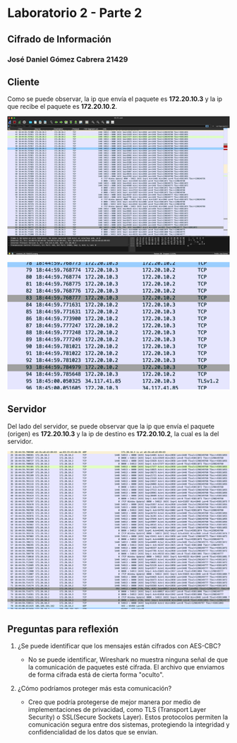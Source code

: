 # Laboratorio 2 - Parte 2
## Cifrado de Información
### José Daniel Gómez Cabrera 21429

## Cliente

Como se puede observar, la ip que envía el paquete es **172.20.10.3** y la ip que recibe el paquete es **172.20.10.2**. 

![img.png](img.png)

![img_1.png](img_1.png)

## Servidor

Del lado del servidor, se puede observar que la ip que envía el paquete (origen) es **172.20.10.3** y la ip de destino es **172.20.10.2**, la cual es la del servidor.   

![img_2.png](img_2.png)

## Preguntas para reflexión
1. ¿Se puede identificar que los mensajes están cifrados con AES-CBC?
   - No se puede identificar, Wireshark no muestra ninguna señal de que la comunicación de paquetes esté cifrada. El archivo que enviamos de forma cifrada está de cierta forma "oculto".


2. ¿Cómo podríamos proteger más esta comunicación?
   - Creo que podría protegerse de mejor manera por medio de implementaciones de privacidad, como TLS (Transport Layer Security) o SSL(Secure Sockets Layer). Estos protocolos permiten la comunicación segura entre dos sistemas, protegiendo la integridad y confidencialidad de los datos que se envían. 

